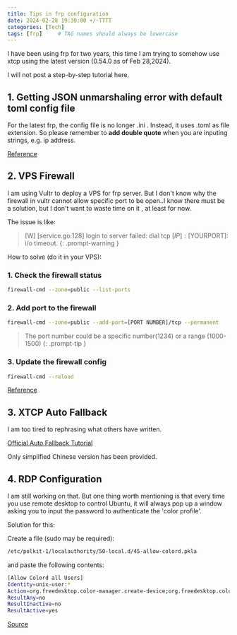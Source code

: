 ```yaml
---
title: Tips in frp configuration
date: 2024-02-28 19:30:00 +/-TTTT
categories: [Tech]
tags: [frp]     # TAG names should always be lowercase
---
```


I have been using frp for two years, this time I am trying to somehow use xtcp using the latest version (0.54.0 as of Feb 28,2024).

I will not post a step-by-step tutorial here. 


## 1. Getting JSON unmarshaling error with default toml config file

For the latest frp, the config file is no longer .ini . Instead, it uses .toml as file extension. So please remember to **add double quote** when you are inputing strings, e.g. ip address. 

[Reference](https://github.com/fatedier/frp/issues/3657)



## 2. VPS Firewall 

I am using Vultr to deploy a VPS for frp server. But I don't know why the firewall in vultr cannot allow specific port to be open..I know there must be a solution, but I don't want to waste time on it , at least for now. 

The issue is like: 

> [W] [service.go:128] login to server failed: dial tcp [$IP]:[$YOURPORT]: i/o timeout.
{: .prompt-warning }

How to solve (do it in your VPS):

### 1. Check the firewall status

```bash
firewall-cmd --zone=public --list-ports
```

### 2. Add port to the firewall

```bash
firewall-cmd --zone=public --add-port=[PORT NUMBER]/tcp --permanent
```

> The port number could be a specific number(1234) or a range (1000-1500)
{: .prompt-tip }

### 3. Update the firewall config

```bash
firewall-cmd --reload
```

[Reference](https://github.com/fatedier/frp/issues/2905)


## 3. XTCP Auto Fallback

I am too tired to rephrasing what others have written. 

[Official Auto Fallback Tutorial](https://gofrp.org/zh-cn/docs/features/xtcp/)

Only simplified Chinese version has been provided. 


## 4. RDP Configuration

I am still working on that. But one thing worth mentioning is that every time you use remote desktop to control Ubuntu, it will always pop up a window asking you to input the password to authenticate the 'color profile'. 

Solution for this:

Create a file (sudo may be required):

```bash
/etc/polkit-1/localauthority/50-local.d/45-allow-colord.pkla
```

and paste the following contents:

```bash
[Allow Colord all Users]
Identity=unix-user:*
Action=org.freedesktop.color-manager.create-device;org.freedesktop.color-manager.create-profile;org.freedesktop.color-manager.delete-device;org.freedesktop.color-manager.delete-profile;org.freedesktop.color-manager.modify-device;org.freedesktop.color-manager.modify-profile
ResultAny=no
ResultInactive=no
ResultActive=yes
```

[Source](https://www.reddit.com/r/Ubuntu/comments/15stmwn/how_do_i_suppress_authentication_is_required_to/)